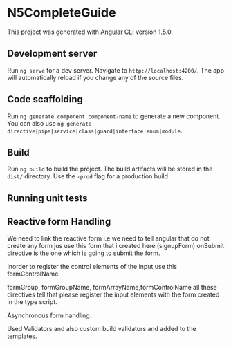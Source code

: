 # N5CompleteGuide

This project was generated with [Angular CLI](https://github.com/angular/angular-cli) version 1.5.0.

## Development server

Run `ng serve` for a dev server. Navigate to `http://localhost:4200/`. The app will automatically reload if you change any of the source files.

## Code scaffolding

Run `ng generate component component-name` to generate a new component. You can also use `ng generate directive|pipe|service|class|guard|interface|enum|module`.

## Build

Run `ng build` to build the project. The build artifacts will be stored in the `dist/` directory. Use the `-prod` flag for a production build.

## Running unit tests

##  Reactive form Handling

 We need to link the reactive form i.e we need to tell angular that do not create any form jus use this form that i created here.(signupForm)
 onSubmit directive is the one which is going to submit the form.
 
 Inorder to register the control elements of the input use this formControlName.
 
formGroup, formGroupName, formArrayName,formControlName all these directives tell that  please register the input elements with the form created in the type script.

Asynchronous form handling.

Used Validators and also custom build validators and added  to the templates.
 
